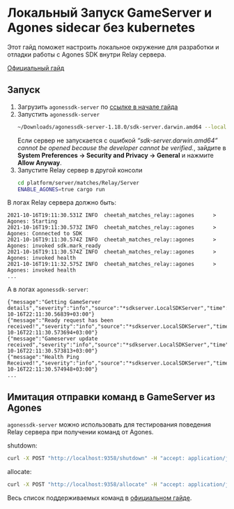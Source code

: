 # Локальный Запуск GameServer и Agones sidecar без kubernetes

Этот гайд поможет настроить локальное окружение для разработки и отладки работы с Agones SDK внутри Relay сервера.

[Официальный гайд](https://agones.dev/site/docs/guides/client-sdks/local/)

## Запуск

1. Загрузить `agonessdk-server` по [ссылке в начале гайда](https://agones.dev/site/docs/guides/client-sdks/local/#local-development)
2. Запустить `agonessdk-server`
    ```bash
    ~/Downloads/agonessdk-server-1.18.0/sdk-server.darwin.amd64 --local
    ```
    Если сервер не запускается с ошибкой _“sdk-server.darwin.amd64” cannot be opened because the developer cannot be verified._,
    зайдите в **System Preferences -> Security and Privacy -> General** и нажмите **Allow Anyway**.
3. Запустите Relay сервер в другой консоли
    ```bash
    cd platform/server/matches/Relay/Server
    ENABLE_AGONES=true cargo run
    ```

В логах Relay сервера должно быть:
```
2021-10-16T19:11:30.531Z INFO  cheetah_matches_relay::agones      > Agones: Starting
2021-10-16T19:11:30.573Z INFO  cheetah_matches_relay::agones      > Agones: Connected to SDK
2021-10-16T19:11:30.574Z INFO  cheetah_matches_relay::agones      > Agones: invoked sdk.mark_ready
2021-10-16T19:11:30.574Z INFO  cheetah_matches_relay::agones      > Agones: invoked health
2021-10-16T19:11:32.575Z INFO  cheetah_matches_relay::agones      > Agones: invoked health
...
```
А в логах `agonessdk-server`:
```
{"message":"Getting GameServer details","severity":"info","source":"*sdkserver.LocalSDKServer","time":"2021-10-16T22:11:30.56839+03:00"}
{"message":"Ready request has been received!","severity":"info","source":"*sdkserver.LocalSDKServer","time":"2021-10-16T22:11:30.573694+03:00"}
{"message":"Gameserver update received","severity":"info","source":"*sdkserver.LocalSDKServer","time":"2021-10-16T22:11:30.573813+03:00"}
{"message":"Health Ping Received!","severity":"info","source":"*sdkserver.LocalSDKServer","time":"2021-10-16T22:11:30.574948+03:00"}
...
```

## Имитация отправки команд в GameServer из Agones

`agonessdk-server` можно использовать для тестирования поведения Relay сервера при получении команд от Agones.

shutdown:
```bash
curl -X POST "http://localhost:9358/shutdown" -H "accept: application/json" -H "Content-Type: application/json" -d "{}"
```

allocate:
```bash
curl -X POST "http://localhost:9358/allocate" -H "accept: application/json" -H "Content-Type: application/json" -d "{}"
```

Весь список поддерживаемых команд в [официальном гайдe](https://agones.dev/site/docs/guides/client-sdks/local/#changing-state-of-a-local-gameserver).
